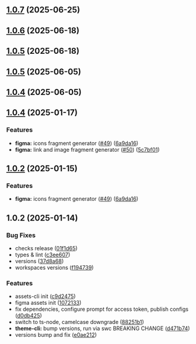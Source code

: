 

## [1.0.7](https://github.com/atls/figma/compare/@atls/figma-assets@1.0.6...@atls/figma-assets@1.0.7) (2025-06-25)






## [1.0.6](https://github.com/atls/figma/compare/@atls/figma-assets@1.0.6...@atls/figma-assets@1.0.6) (2025-06-18)






## [1.0.5](https://github.com/atls/figma/compare/@atls/figma-assets@1.0.5...@atls/figma-assets@1.0.5) (2025-06-18)






## [1.0.5](https://github.com/atls/figma/compare/@atls/figma-assets@1.0.4...@atls/figma-assets@1.0.5) (2025-06-05)






## [1.0.4](https://github.com/atls/figma/compare/@atls/figma-assets@1.0.4...@atls/figma-assets@1.0.4) (2025-06-05)






## [1.0.4](https://github.com/atls/figma/compare/@atls/figma-assets@1.0.2...@atls/figma-assets@1.0.4) (2025-01-17)


### Features


* **figma:** icons fragment generator ([#49](https://github.com/atls/figma/issues/49)) ([6a9da16](https://github.com/atls/figma/commit/6a9da16b8312ff8a5ea2cb2d46f506f8927b0e3c))
* **figma:** link and image fragment generator ([#50](https://github.com/atls/figma/issues/50)) ([5c7bf01](https://github.com/atls/figma/commit/5c7bf013046f44d038a763f9ee2d8ad263c2a69f))



## [1.0.2](https://github.com/atls/figma/compare/@atls/figma-assets@1.0.2...@atls/figma-assets@1.0.2) (2025-01-15)

### Features

- **figma:** icons fragment generator ([#49](https://github.com/atls/figma/issues/49)) ([6a9da16](https://github.com/atls/figma/commit/6a9da16b8312ff8a5ea2cb2d46f506f8927b0e3c))

## 1.0.2 (2025-01-14)

### Bug Fixes

- checks release ([01f1d65](https://github.com/atls/figma/commit/01f1d6554c5656ffb66fbe16cb4bd09275d6eed6))
- types & lint ([c3ee607](https://github.com/atls/figma/commit/c3ee607aab083d1560bda7dfc4c3cc524c72bd29))
- versions ([37d8a68](https://github.com/atls/figma/commit/37d8a6811e78333dd0d338bb53edf99e9d7ef280))
- workspaces versions ([f194739](https://github.com/atls/figma/commit/f1947396015b90ce5dbb913549f9ff6bb13059b8))

### Features

- assets-cli init ([c9d2475](https://github.com/atls/figma/commit/c9d24759ce4dac515d61ede039adea9af32a749d))
- figma assets init ([1072133](https://github.com/atls/figma/commit/10721337830e84b7a9546332430949769d34b185))
- fix dependencies, configure prompt for access token, publish configs ([d0db425](https://github.com/atls/figma/commit/d0db42522e5a90b1da9a81afd633ea1cd59002fa))
- switch to ts-node, camelcase downgrade ([88251b1](https://github.com/atls/figma/commit/88251b1656f9d21b72a54f797e17a3649d87b540))
- **theme-cli:** bump versions, run via swc BREAKING CHANGE ([d471b74](https://github.com/atls/figma/commit/d471b74484839bb96dc4002a327cbad51af58171))
- versions bump and fix ([e0ae212](https://github.com/atls/figma/commit/e0ae2123cfe154812d7050e93e2fb150e1a3c331))
